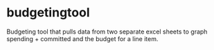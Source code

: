 # budgetingtool
Budgeting tool that pulls data from two separate excel sheets to graph spending + committed and the budget for a line item. 
